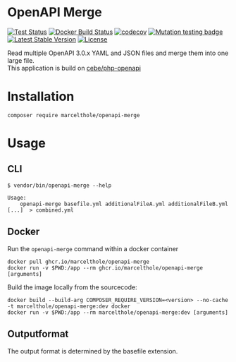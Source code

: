 # OpenAPI Merge


[![Test Status](https://github.com/marcelthole/openapi-merge/workflows/Tests/badge.svg)](https://github.com/marcelthole/openapi-merge/actions)
[![Docker Build Status](https://github.com/marcelthole/openapi-merge/workflows/Docker%20Build/badge.svg)](https://github.com/marcelthole/openapi-merge/actions)
[![codecov](https://codecov.io/gh/marcelthole/openapi-merge/branch/main/graph/badge.svg?token=dffVbhqxvg)](https://codecov.io/gh/marcelthole/openapi-merge)
[![Mutation testing badge](https://img.shields.io/endpoint?style=flat&url=https%3A%2F%2Fbadge-api.stryker-mutator.io%2Fgithub.com%2Fmarcelthole%2Fopenapi-merge%2Fmain)](https://dashboard.stryker-mutator.io/reports/github.com/marcelthole/openapi-merge/main)
[![Latest Stable Version](https://poser.pugx.org/marcelthole/openapi-merge/v)](//packagist.org/packages/marcelthole/openapi-merge)
[![License](https://poser.pugx.org/marcelthole/openapi-merge/license)](//packagist.org/packages/marcelthole/openapi-merge)


Read multiple OpenAPI 3.0.x YAML and JSON files and merge them into one large file.  
This application is build on [cebe/php-openapi](https://github.com/cebe/php-openapi) 

# Installation
```
composer require marcelthole/openapi-merge
```

# Usage
## CLI
```
$ vendor/bin/openapi-merge --help

Usage:
    openapi-merge basefile.yml additionalFileA.yml additionalFileB.yml [...]  > combined.yml

```

## Docker
Run the `openapi-merge` command within a docker container
```
docker pull ghcr.io/marcelthole/openapi-merge
docker run -v $PWD:/app --rm ghcr.io/marcelthole/openapi-merge [arguments]
```

Build the image locally from the sourcecode:
```
docker build --build-arg COMPOSER_REQUIRE_VERSION=<version> --no-cache -t marcelthole/openapi-merge:dev docker
docker run -v $PWD:/app --rm marcelthole/openapi-merge:dev [arguments]
```

## Outputformat
The output format is determined by the basefile extension.
